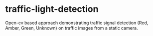 # traffic-light-detection
Open-cv based approach demonstrating traffic signal detection (Red, Amber, Green, Unknown) on traffic images from a static camera.

